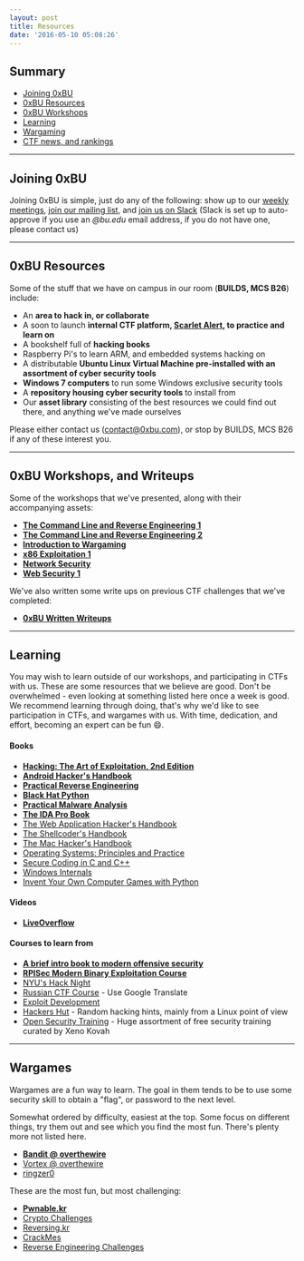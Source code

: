 ```yaml
---
layout: post
title: Resources
date: '2016-05-10 05:08:26'
---
```


## Summary
* [Joining 0xBU](#joining0xbu)
* [0xBU Resources](#0xburesources)
* [0xBU Workshops](#0xbuworkshopsandwriteups)
* [Learning](#learning)
* [Wargaming](#wargames)
* [CTF news, and rankings](https://ctftime.org/)

---

## Joining 0xBU
Joining 0xBU is simple, just do any of the following: show up to our [weekly meetings](https://0xbu.com/#calendar), [join our mailing list](https://0xbu.com/#signupforthemailinglisttostayupdated), and [join us on Slack](https://0xbu.slack.com) (Slack is set up to auto-approve if you use an *@bu.edu* email address, if you do not have one, please contact us)

---

## 0xBU Resources
Some of the stuff that we have on campus in our room (**BUILDS, MCS B26**) include:

* An **area to hack in, or collaborate**
* A soon to launch **internal CTF platform, [Scarlet Alert](https://0xbu.com/scarlet-alert/), to practice and learn on**
* A bookshelf full of **hacking books**
* Raspberry Pi's to learn ARM, and embedded systems hacking on
* A distributable **Ubuntu Linux Virtual Machine pre-installed with an assortment of cyber security tools**
* **Windows 7 computers** to run some Windows exclusive security tools
* A **repository housing cyber security tools** to install from
* Our **asset library** consisting of the best resources we could find out there, and anything we've made ourselves

Please either contact us (<a href="mailto:contact@0xbu.com">contact@0xbu.com</a>), or stop by BUILDS, MCS B26 if any of these interest you.

---

## 0xBU Workshops, and Writeups
Some of the workshops that we've presented, along with their accompanying assets:

* **[The Command Line and Reverse Engineering 1](https://github.com/0xBU/workshops/tree/master/intro%2Bintro_to_reversing)**
* **[The Command Line and Reverse Engineering 2](https://github.com/0xBU/workshops/tree/master/cli%2Bintro_to_reversing2)**
* **[Introduction to Wargaming](https://github.com/0xBU/workshops/tree/master/wargaming1)**
* **[x86 Exploitation 1](https://github.com/0xBU/workshops/tree/master/x86_exploiting1)**
* **[Network Security](https://github.com/0xBU/workshops/tree/master/network-security)**
* **[Web Security 1](https://github.com/0xBU/workshops/tree/master/web-security1)**

We've also written some write ups on previous CTF challenges that we've completed:

* **[0xBU Written Writeups](https://github.com/0xBU/writeups)**

---

## Learning
You may wish to learn outside of our workshops, and participating in CTFs with us. These are some resources that we believe are good. Don't be overwhelmed - even looking at something listed here once a week is good. We recommend learning through doing, that's why we'd like to see participation in CTFs, and wargames with us. With time, dedication, and effort, becoming an expert can be fun :smile:.

#### Books
* **[Hacking: The Art of Exploitation, 2nd Edition](http://amzn.to/2btHqdL)**
* **[Android Hacker's Handbook](http://amzn.to/2bYma2c)**
* **[Practical Reverse Engineering](http://amzn.to/2bZZMod)** 
* **[Black Hat Python](http://amzn.to/2bPwj1s)**
* **[Practical Malware Analysis](http://amzn.to/2btLrPn)**
* **[The IDA Pro Book](http://amzn.to/2bv2TYa)**
* [The Web Application Hacker's Handbook](http://amzn.to/2c00npK)
* [The Shellcoder's Handbook](http://amzn.to/2bPvc1P)
* [The Mac Hacker's Handbook](http://amzn.to/2bAVTGm)
* [Operating Systems: Principles and Practice](http://amzn.to/2bAWXdC)
* [Secure Coding in C and C++](http://amzn.to/2bsjaf5)
* [Windows Internals](http://amzn.to/2bPvzt8)
* [Invent Your Own Computer Games with Python](http://amzn.to/2bsjsT9)

#### Videos
* **[LiveOverflow](https://www.youtube.com/channel/UClcE-kVhqyiHCcjYwcpfj9w/videos)**

#### Courses to learn from
* **[A brief intro book to modern offensive security](https://trailofbits.github.io/ctf/index.html)**
* **[RPISec Modern Binary Exploitation Course](https://github.com/RPISEC/MBE)**
* [NYU's Hack Night](https://github.com/isislab/Hack-Night)
* [Russian CTF Course](https://github.com/xairy/mipt-ctf) - Use Google Translate
* [Exploit Development](http://expdev-kiuhnm.rhcloud.com/)
* [Hackers Hut](https://www.win.tue.nl/~aeb/linux/hh/) - Random hacking hints, mainly from a Linux point of view
* [Open Security Training](http://opensecuritytraining.info/Training.html) - Huge assortment of free security training curated by Xeno Kovah

---

## Wargames
Wargames are a fun way to learn. The goal in them tends to be to use some security skill to obtain a "flag", or password to the next level.

Somewhat ordered by difficulty, easiest at the top. Some focus on different things, try them out and see which you find the most fun. There's plenty more not listed here.

* **[Bandit @ overthewire](http://overthewire.org/wargames/bandit/bandit0.html)**
* [Vortex @ overthewire](http://overthewire.org/wargames/vortex/)
* [ringzer0](http://www.ringzer0team.com/home)

These are the most fun, but most challenging:

* **[Pwnable.kr](http://pwnable.kr/?p=main)**
* [Crypto Challenges](http://cryptopals.com/)
* [Reversing.kr](http://reversing.kr/index.php)
* [CrackMes](http://crackmes.de/)
* [Reverse Engineering Challenges](http://challenges.re/)